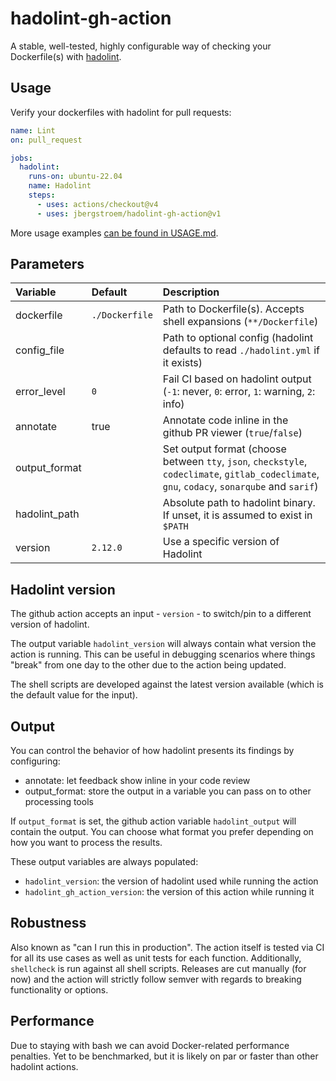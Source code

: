 # hadolint-gh-action

A stable, well-tested, highly configurable way of checking your Dockerfile(s) with [hadolint][hadolint].

## Usage

Verify your dockerfiles with hadolint for pull requests:

```yaml
name: Lint
on: pull_request

jobs:
  hadolint:
    runs-on: ubuntu-22.04
    name: Hadolint
    steps:
      - uses: actions/checkout@v4
      - uses: jbergstroem/hadolint-gh-action@v1
```

More usage examples [can be found in USAGE.md](USAGE.md).

## Parameters

| Variable      | Default        | Description                                                                                                                                   |
| :------------ | :------------- | :-------------------------------------------------------------------------------------------------------------------------------------------- |
| dockerfile    | `./Dockerfile` | Path to Dockerfile(s). Accepts shell expansions (`**/Dockerfile`)                                                                             |
| config_file   |                | Path to optional config (hadolint defaults to read `./hadolint.yml` if it exists)                                                             |
| error_level   | `0`            | Fail CI based on hadolint output (`-1`: never, `0`: error, `1`: warning, `2`: info)                                                           |
| annotate      | true           | Annotate code inline in the github PR viewer (`true`/`false`)                                                                                 |
| output_format |                | Set output format (choose between `tty`, `json`, `checkstyle`, `codeclimate`, `gitlab_codeclimate`, `gnu`, `codacy`, `sonarqube` and `sarif`) |
| hadolint_path |                | Absolute path to hadolint binary. If unset, it is assumed to exist in `$PATH`                                                                 |
| version       | `2.12.0`       | Use a specific version of Hadolint                                                                                                            |

## Hadolint version

The github action accepts an input - `version` - to switch/pin to a different version of hadolint.

The output variable `hadolint_version` will always contain what version the action is running.
This can be useful in debugging scenarios where things "break" from one day to the other due to the action being updated.

The shell scripts are developed against the latest version available (which is the default value for the input).

## Output

You can control the behavior of how hadolint presents its findings by configuring:

- annotate: let feedback show inline in your code review
- output_format: store the output in a variable you can pass on to other processing tools

If `output_format` is set, the github action variable `hadolint_output` will contain the output. You can choose what format you prefer depending on how you want to process the results.

These output variables are always populated:

- `hadolint_version`: the version of hadolint used while running the action
- `hadolint_gh_action_version`: the version of this action while running it

## Robustness

Also known as "can I run this in production". The action itself is tested via CI for all its use cases as well as unit tests for each function. Additionally, `shellcheck` is run against all shell scripts. Releases are cut manually (for now) and the action will strictly follow semver with regards to breaking functionality or options.

## Performance

Due to staying with bash we can avoid Docker-related performance penalties. Yet to be benchmarked, but it is likely on par or faster than other hadolint actions.

[hadolint]: http://github.com/hadolint/hadolint/
